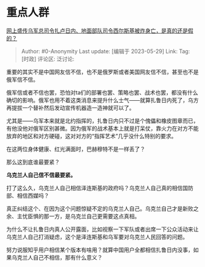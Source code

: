 # 重点人群
[网上盛传乌军总司令扎卢日内、地面部队司令西尔斯基被炸身亡，是真的还是假的？](https://www.zhihu.com/question/600471170/answer/3049567633)

> Author: #0-Anonymity
> Last update: [编辑于 2023-05-29]
> Link:
> Tag: [时政]
> 评论区:
> 泛讨论:

重要的其实不是中国网友信不信，也不是俄罗斯或者美国网友信不信，甚至也不是俄军信不信。

俄军信或者不信也罢，恐怕对ta们的部署也罢、策略也罢、战术也罢，都没有什么确切的影响。俄军也用不着这类消息来提升什么士气——就算扎鲁日内死了，乌方再提拔一个替补然后发动宣传机器造一造神就可以了。

尤其是——乌军本来就是北约指挥的，扎鲁日内只不过是个傀儡和橡皮图章而已，有他没他对俄军区别甚微。因为俄军的战术基本上就是打呆仗，靠火力在对方不能放弃的地区和对方硬碰，这对对方的“指挥艺术”几乎没什么特别的要求。

在这两位身体健康、红光满面时，巴赫穆特不是一样丢了？

那么这到底谁最要紧？

**乌克兰人自己信不信最要紧。**

打了这么久，乌克兰人自己相信泽连斯基的政府吗？乌克兰人自己真的相信国防部、相信西媒吗？

真正纠结这个、在因为这个问题惊疑不定的乌克兰人自己。乌克兰自己才是新败之余、主忧臣惧的那一方，是乌克兰自己更需要这点真相。

为什么不让扎鲁日内真人公开露面，比如视察一下军队或者出席一下公众活动来让乌克兰人自己打消疑虑，这个是泽连斯基和乌军要对乌克兰人民回答的问题。

努力说服知乎用户相信某个版本有啥用？就算中国用户全都相信扎鲁日内没事，如果乌克兰人自己不相信，那有什么意义？